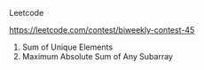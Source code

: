 Leetcode 

https://leetcode.com/contest/biweekly-contest-45
1. Sum of Unique Elements
2. Maximum Absolute Sum of Any Subarray
